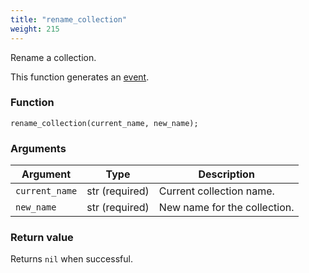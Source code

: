 ```yaml
---
title: "rename_collection"
weight: 215
---
```


Rename a collection.

This function generates an [event](../../overview/events).

### Function

`rename_collection(current_name, new_name);`

### Arguments

Argument | Type | Description
-------- | ---- | -----------
`current_name` | str (required) | Current collection name.
`new_name` | str (required) | New name for the collection.

### Return value

Returns `nil` when successful.
